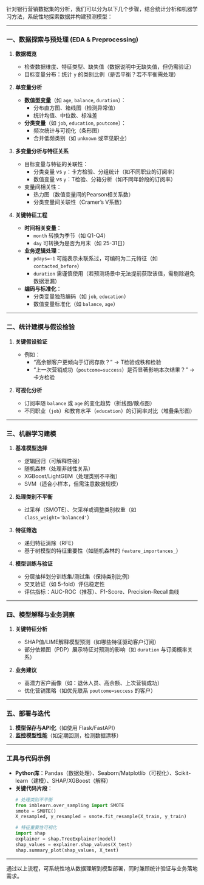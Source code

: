 针对银行营销数据集的分析，我们可以分为以下几个步骤，结合统计分析和机器学习方法，系统性地探索数据并构建预测模型：

---

### **一、数据探索与预处理 (EDA & Preprocessing)**
1. **数据概览**
   - 检查数据维度、特征类型、缺失值（数据说明中无缺失值，但仍需验证）
   - 目标变量分布：统计 `y` 的类别比例（是否平衡？若不平衡需处理）

2. **单变量分析**
   - **数值型变量**（如 `age`, `balance`, `duration`）：
     - 分布直方图、箱线图（检测异常值）
     - 统计均值、中位数、标准差
   - **分类变量**（如 `job`, `education`, `poutcome`）：
     - 频次统计与可视化（条形图）
     - 合并低频类别（如 `unknown` 或罕见职业）

3. **多变量分析与特征关系**
   - 目标变量与特征的关联性：
     - 分类变量 vs `y`：卡方检验、分组统计（如不同职业的订阅率）
     - 数值变量 vs `y`：T检验、分箱分析（如不同年龄段的订阅率）
   - 变量间相关性：
     - 热力图（数值变量间的Pearson相关系数）
     - 分类变量间关联性（Cramer’s V系数）

4. **关键特征工程**
   - **时间相关变量**：
     - `month` 转换为季节（如 Q1-Q4）
     - `day` 可转换为是否为月末（如 25-31日）
   - **业务逻辑处理**：
     - `pdays=-1` 可能表示未联系过，可编码为二元特征（如 `contacted_before`）
     - `duration` 需谨慎使用（若预测场景中无法提前获取该值，需剔除避免数据泄漏）
   - **编码与标准化**：
     - 分类变量独热编码（如 `job`, `education`）
     - 数值变量标准化（如 `balance`, `age`）

---

### **二、统计建模与假设检验**
1. **关键假设验证**
   - 例如：
     - “高余额客户更倾向于订阅存款？” → T检验或秩和检验
     - “上一次营销成功（`poutcome=success`）是否显著影响本次结果？” → 卡方检验

2. **可视化分析**
   - 订阅率随 `balance` 或 `age` 的变化趋势（折线图/散点图）
   - 不同职业（`job`）和教育水平（`education`）的订阅率对比（堆叠条形图）

---

### **三、机器学习建模**
1. **基准模型选择**
   - 逻辑回归（可解释性强）
   - 随机森林（处理非线性关系）
   - XGBoost/LightGBM（处理类别不平衡）
   - SVM（适合小样本，但需注意数据规模）

2. **处理类别不平衡**
   - 过采样（SMOTE）、欠采样或调整类别权重（如 `class_weight='balanced'`）

3. **特征筛选**
   - 递归特征消除（RFE）
   - 基于树模型的特征重要性（如随机森林的 `feature_importances_`）

4. **模型训练与验证**
   - 分层抽样划分训练集/测试集（保持类别比例）
   - 交叉验证（如 5-fold）评估稳定性
   - 评估指标：AUC-ROC（推荐）、F1-Score、Precision-Recall曲线

---

### **四、模型解释与业务洞察**
1. **关键特征分析**
   - SHAP值/LIME解释模型预测（如哪些特征驱动客户订阅）
   - 部分依赖图（PDP）展示特征对预测的影响（如 `duration` 与订阅概率关系）

2. **业务建议**
   - 高潜力客户画像（如：退休人员、高余额、上次营销成功）
   - 优化营销策略（如优先联系 `poutcome=success` 的客户）

---

### **五、部署与迭代**
1. **模型保存与API化**（如使用 Flask/FastAPI）
2. **监控模型性能**（如定期回测，检测数据漂移）

---

### **工具与代码示例**
- **Python库**：Pandas（数据处理）、Seaborn/Matplotlib（可视化）、Scikit-learn（建模）、SHAP/XGBoost（解释）
- **关键代码片段**：
  ```python
  # 处理类别不平衡
  from imblearn.over_sampling import SMOTE
  smote = SMOTE()
  X_resampled, y_resampled = smote.fit_resample(X_train, y_train)
  
  # 特征重要性可视化
  import shap
  explainer = shap.TreeExplainer(model)
  shap_values = explainer.shap_values(X_test)
  shap.summary_plot(shap_values, X_test)
  ```

---

通过以上流程，可系统性地从数据理解到模型部署，同时兼顾统计验证与业务落地需求。